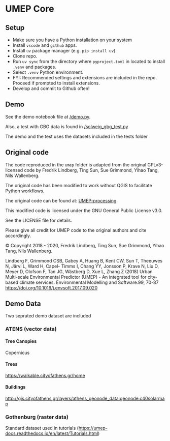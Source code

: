 # UMEP Core

## Setup

- Make sure you have a Python installation on your system
- Install `vscode` and `github` apps.
- Install `uv` package manager (e.g. `pip install uv`).
- Clone repo.
- Run `uv sync` from the directory where `pyproject.toml` in located to install `.venv` and packages.
- Select `.venv` Python environment.
- FYI: Recommended settings and extensions are included in the repo. Proceed if prompted to install extensions.
- Develop and commit to Github often!

## Demo

See the demo notebook file at [/demo.py](/demo.py).

Also, a test with GBG data is found in [/solweig_gbg_test.py](/solweig_gbg_test.py)

The demo and the test uses the datasets included in the tests folder

## Original code

The code reproduced in the `umep` folder is adapted from the original GPLv3-licensed code by Fredrik Lindberg, Ting Sun, Sue Grimmond, Yihao Tang, Nils Wallenberg.

The original code has been modified to work without QGIS to facilitate Python workflows.

The original code can be found at: [UMEP-processing](https://github.com/UMEP-dev/UMEP-processing).

This modified code is licensed under the GNU General Public License v3.0.

See the LICENSE file for details.

Please give all credit for UMEP code to the original authors and cite accordingly.

© Copyright 2018 - 2020, Fredrik Lindberg, Ting Sun, Sue Grimmond, Yihao Tang, Nils Wallenberg.

Lindberg F, Grimmond CSB, Gabey A, Huang B, Kent CW, Sun T, Theeuwes N, Järvi L, Ward H, Capel- Timms I, Chang YY, Jonsson P, Krave N, Liu D, Meyer D, Olofson F, Tan JG, Wästberg D, Xue L, Zhang Z (2018) Urban Multi-scale Environmental Predictor (UMEP) - An integrated tool for city-based climate services. Environmental Modelling and Software.99, 70-87 https://doi.org/10.1016/j.envsoft.2017.09.020

## Demo Data

Two seprated demo dataset are included

### ATENS (vector data)

#### Tree Canopies

Copernicus

#### Trees

https://walkable.cityofathens.gr/home

#### Buildings

http://gis.cityofathens.gr/layers/athens_geonode_data:geonode:c40solarmap

### Gothenburg (raster data)

Standard dataset used in tutorials (https://umep-docs.readthedocs.io/en/latest/Tutorials.html)

